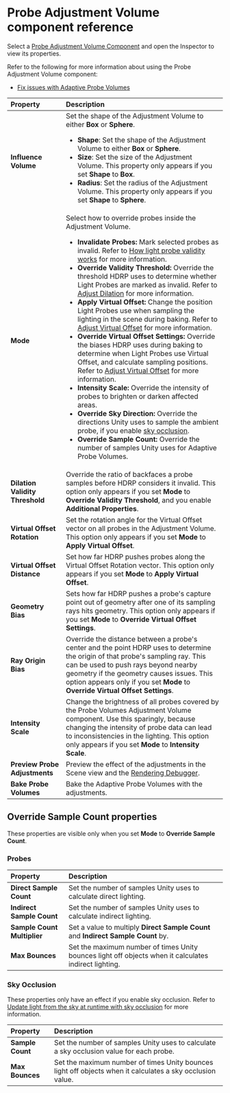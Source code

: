 # Probe Adjustment Volume component reference

Select a [Probe Adjustment Volume Component](probevolumes-fixissues.md#add-a-probe-adjustment-volume-component) and open the Inspector to view its properties.

Refer to the following for more information about using the Probe Adjustment Volume component:

- [Fix issues with Adaptive Probe Volumes](probevolumes-fixissues.md)

| Property | Description                                                                        |
| :------- | :--------------------------------------------------------------------------------- |
| **Influence Volume**    | Set the shape of the Adjustment Volume to either **Box** or **Sphere**. <ul><li>**Shape**: Set the shape of the Adjustment Volume to either **Box** or **Sphere**.</li> <li>**Size**: Set the size of the Adjustment Volume. This property only appears if you set **Shape** to **Box**.</li> <li>**Radius**: Set the radius of the Adjustment Volume. This property only appears if you set **Shape** to **Sphere**.</li> </ul> |
| **Mode**   | Select how to override probes inside the Adjustment Volume. <ul><li>**Invalidate Probes:** Mark selected probes as invalid. Refer to [How light probe validity works](probevolumes-fixissues.md#how-light-probe-validity-works) for more information.</li> <li>**Override Validity Threshold:** Override the threshold HDRP uses to determine whether Light Probes are marked as invalid. Refer to [Adjust Dilation](probevolumes-fixissues.md#adjust-dilation) for more information.</li> <li>**Apply Virtual Offset:** Change the position Light Probes use when sampling the lighting in the scene during baking. Refer to [Adjust Virtual Offset](probevolumes-fixissues.md#adjust-virtual-offset) for more information.</li> <li>**Override Virtual Offset Settings:** Override the biases HDRP uses during baking to determine when Light Probes use Virtual Offset, and calculate sampling positions. Refer to [Adjust Virtual Offset](probevolumes-fixissues.md#adjust-virtual-offset) for more information. </li> <li>**Intensity Scale:** Override the intensity of probes to brighten or darken affected areas.</li> <li>**Override Sky Direction:** Override the directions Unity uses to sample the ambient probe, if you enable [sky occlusion](probevolumes-skyocclusion.md).</li> <li>**Override Sample Count:** Override the number of samples Unity uses for Adaptive Probe Volumes.</li> </ul>  |
| **Dilation Validity Threshold**   | Override the ratio of backfaces a probe samples before HDRP considers it invalid. This option only appears if you set **Mode** to **Override Validity Threshold**, and you enable **Additional Properties**.   |
| **Virtual Offset Rotation**  | Set the rotation angle for the Virtual Offset vector on all probes in the Adjustment Volume. This option only appears if you set **Mode** to **Apply Virtual Offset**.   |
| **Virtual Offset Distance**   | Set how far HDRP pushes probes along the Virtual Offset Rotation vector. This option only appears if you set **Mode** to **Apply Virtual Offset**.  |
| **Geometry Bias**  | Sets how far HDRP pushes a probe's capture point out of geometry after one of its sampling rays hits geometry. This option only appears if you set **Mode** to **Override Virtual Offset Settings**.   |
| **Ray Origin Bias**   | Override the distance between a probe's center and the point HDRP uses to determine the origin of that probe's sampling ray. This can be used to push rays beyond nearby geometry if the geometry causes issues. This option appears only if you set **Mode** to **Override Virtual Offset Settings**.  |
| **Intensity Scale**   | Change the brightness of all probes covered by the Probe Volumes Adjustment Volume component. Use this sparingly, because changing the intensity of probe data can lead to inconsistencies in the lighting. This option only appears if you set **Mode** to **Intensity Scale**.   |
| **Preview Probe Adjustments**   | Preview the effect of the adjustments in the Scene view and the [Rendering Debugger](rendering-debugger-window-reference.md).   |
| **Bake Probe Volumes**   | Bake the Adaptive Probe Volumes with the adjustments.   |

## Override Sample Count properties

These properties are visible only when you set **Mode** to **Override Sample Count**.

### Probes

| Property | Description |
|:--------|:-------|
| **Direct Sample Count** | Set the number of samples Unity uses to calculate direct lighting. |
| **Indirect Sample Count** | Set the number of samples Unity uses to calculate indirect lighting. |
| **Sample Count Multiplier** | Set a value to multiply **Direct Sample Count** and **Indirect Sample Count** by. |
| **Max Bounces** | Set the maximum number of times Unity bounces light off objects when it calculates indirect lighting. |

### Sky Occlusion

These properties only have an effect if you enable sky occlusion. Refer to [Update light from the sky at runtime with sky occlusion](probevolumes-skyocclusion.md) for more information.

| Property | Description |
|:------|:------|
| **Sample Count** | Set the number of samples Unity uses to calculate a sky occlusion value for each probe. |
| **Max Bounces** | Set the maximum number of times Unity bounces light off objects when it calculates a sky occlusion value. |
